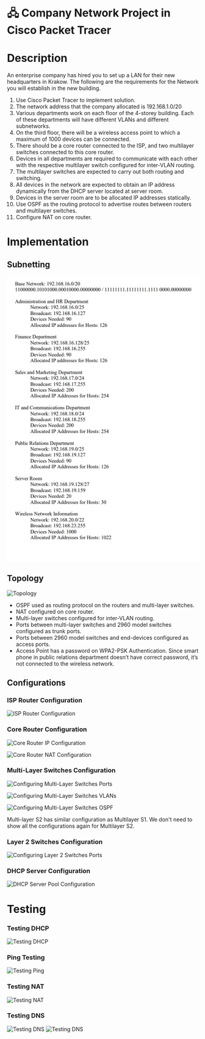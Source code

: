 ﻿
# 🖧 Company Network Project in Cisco Packet Tracer

# Description

An enterprise company has hired you to set up a LAN for their new headquarters in Krakow. The following are the requirements for the Network you will establish in the new building.

1. Use Cisco Packet Tracer to implement solution.
2. The network address that the company allocated is 192.168.1.0/20
3. Various departments work on each floor of the 4-storey building. Each of these departments will have different VLANs and different subnetworks.
4. On the third floor, there will be a wireless access point to which a maximum of 1000 devices can be connected.
5. There should be a core router connected to the ISP, and two multilayer switches connected to this core router.
6. Devices in all departments are required to communicate with each other with the respective multilayer switch configured for inter-VLAN routing.
7. The multilayer switches are expected to carry out both routing and switching.
7. All devices in the network are expected to obtain an IP address dynamically from the DHCP server located at server room.
9. Devices in the server room are to be allocated IP addresses statically.
10. Use OSPF as the routing protocol to advertise routes between routers and multilayer switches.
11. Configure NAT on core router.

# Implementation
## Subnetting

![Subnetting](assets/subnetting.png)

## Topology

![Topology](assets/topology.png)

- OSPF used as routing protocol on the routers and multi-layer switches.
- NAT configured on core router.
- Multi-layer switches configured for inter-VLAN routing.
- Ports between multi-layer switches and 2960 model switches configured as trunk ports.
- Ports between 2960 model switches and end-devices configured as access ports.
- Access Point has a password on WPA2-PSK Authentication. Since smart phone in public relations department doesn’t have correct password, it’s not connected to the wireless network.

## Configurations

### ISP Router Configuration

![ISP Router Configuration](assets/config_isp_router.png)

### Core Router Configuration

![Core Router IP Configuration](assets/config_core_router_ip.png)

![Core Router NAT Configuration](assets/config_core_router_nat.png)

### Multi-Layer Switches Configuration
![Configuring Multi-Layer Switches Ports](assets/config_ms_ports.png)

![Configuring Multi-Layer Switches VLANs](assets/config_ms_vlans.png)

![Configuring Multi-Layer Switches OSPF](assets/config_ms_ospf.png)

Multi-layer S2 has similar configuration as Multilayer S1. We don't need to show all the configurations again for Multilayer S2.

### Layer 2 Switches Configuration

![Configuring Layer 2 Switches Ports](assets/config_layer2_switch.png)

### DHCP Server Configuration

![DHCP Server Pool Configuration](assets/dhcp_server_pool.png)

# Testing

### Testing DHCP

![Testing DHCP](assets/testing_dhcp.png)

### Ping Testing
![Testing Ping](assets/testing_ping.png)

### Testing NAT

![Testing NAT](assets/testing_nat.png)

### Testing DNS

![Testing DNS](assets/testing_dns_1.png)
![Testing DNS](assets/testing_dns_2.png)